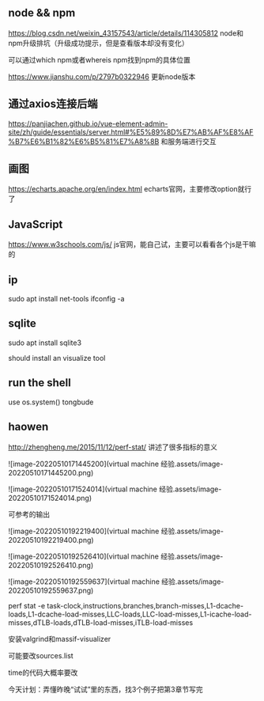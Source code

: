 ## node && npm

https://blog.csdn.net/weixin_43157543/article/details/114305812 node和npm升级排坑（升级成功提示，但是查看版本却没有变化）

可以通过which npm或者whereis npm找到npm的具体位置

https://www.jianshu.com/p/2797b0322946 更新node版本





## 通过axios连接后端

https://panjiachen.github.io/vue-element-admin-site/zh/guide/essentials/server.html#%E5%89%8D%E7%AB%AF%E8%AF%B7%E6%B1%82%E6%B5%81%E7%A8%8B 和服务端进行交互



## 画图

https://echarts.apache.org/en/index.html echarts官网，主要修改option就行了



## JavaScript

https://www.w3schools.com/js/ js官网，能自己试，主要可以看看各个js是干嘛的

## ip
sudo apt install net-tools
ifconfig -a


## sqlite
sudo apt install sqlite3

should install an visualize tool


## run the shell
use os.system()  tongbude



## haowen

http://zhengheng.me/2015/11/12/perf-stat/ 讲述了很多指标的意义

![image-20220510171445200](virtual machine 经验.assets/image-20220510171445200.png)

![image-20220510171524014](virtual machine 经验.assets/image-20220510171524014.png)

可参考的输出

![image-20220510192219400](virtual machine 经验.assets/image-20220510192219400.png)

![image-20220510192526410](virtual machine 经验.assets/image-20220510192526410.png)

![image-20220510192559637](virtual machine 经验.assets/image-20220510192559637.png)



perf stat -e task-clock,instructions,branches,branch-misses,L1-dcache-loads,L1-dcache-load-misses,LLC-loads,LLC-load-misses,L1-icache-load-misses,dTLB-loads,dTLB-load-misses,iTLB-load-misses





安装valgrind和massif-visualizer

可能要改sources.list

time的代码大概率要改

今天计划：弄懂昨晚“试试”里的东西，找3个例子把第3章节写完
